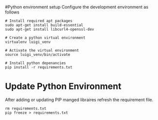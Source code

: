 #Python environment setup
Configure the development environment as follows
```
# Install required apt packages
sudo apt-get install build-essential
sudo apt-get install libcurl4-openssl-dev 

# Create a python virtual environment
virtualenv luigi_venv

# Activate the virtual environment
source luigi_venv/bin/activate

# Install python depenancies
pip install -r requirements.txt
```
# Update Python Environment
After adding or updating PIP manged libraires refresh the requirement file.
```
rm requirements.txt
pip freeze > requirements.txt
```
